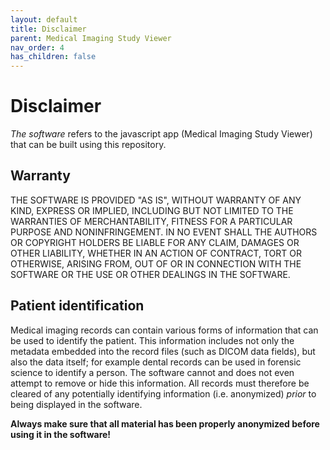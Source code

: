 ```yaml
---
layout: default
title: Disclaimer
parent: Medical Imaging Study Viewer
nav_order: 4
has_children: false
---
```


# Disclaimer

_The software_ refers to the javascript app (Medical Imaging Study Viewer) that can be built using this repository.

## Warranty

THE SOFTWARE IS PROVIDED "AS IS", WITHOUT WARRANTY OF ANY KIND, EXPRESS OR IMPLIED, INCLUDING BUT NOT LIMITED TO THE WARRANTIES OF MERCHANTABILITY, FITNESS FOR A PARTICULAR PURPOSE AND NONINFRINGEMENT. IN NO EVENT SHALL THE AUTHORS OR COPYRIGHT HOLDERS BE LIABLE FOR ANY CLAIM, DAMAGES OR OTHER LIABILITY, WHETHER IN AN ACTION OF CONTRACT, TORT OR OTHERWISE, ARISING FROM, OUT OF OR IN CONNECTION WITH THE SOFTWARE OR THE USE OR OTHER DEALINGS IN THE SOFTWARE.

## Patient identification

Medical imaging records can contain various forms of information that can be used to identify the patient. This information includes not only the metadata embedded into the record files (such as DICOM data fields), but also the data itself; for example dental records can be used in forensic science to identify a person. The software cannot and does not even attempt to remove or hide this information. All records must therefore be cleared of any potentially identifying information (i.e. anonymized) _prior_ to being displayed in the software.

__Always make sure that all material has been properly anonymized before using it in the software!__

